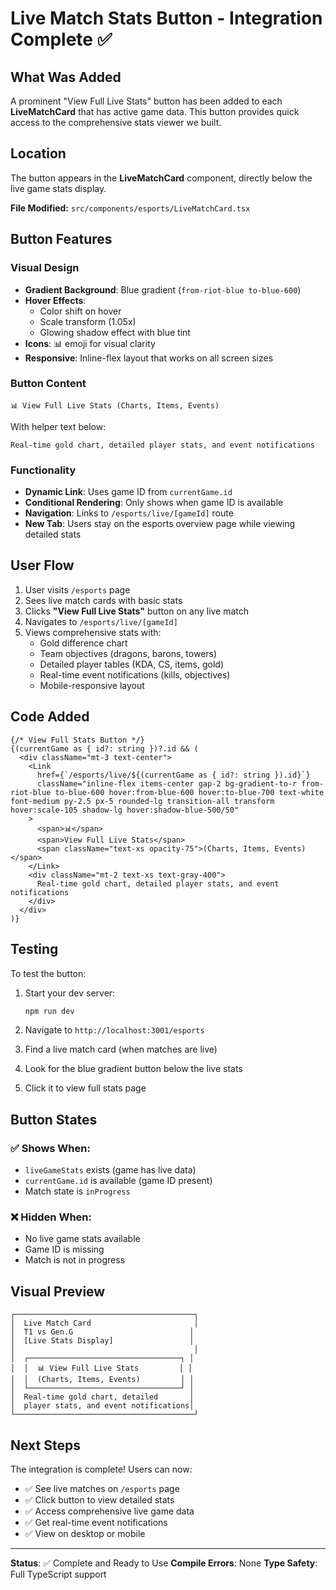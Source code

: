 # Live Match Stats Button - Integration Complete ✅

## What Was Added

A prominent "View Full Live Stats" button has been added to each **LiveMatchCard** that has active game data. This button provides quick access to the comprehensive stats viewer we built.

## Location

The button appears in the **LiveMatchCard** component, directly below the live game stats display.

**File Modified:** `src/components/esports/LiveMatchCard.tsx`

## Button Features

### Visual Design
- **Gradient Background**: Blue gradient (`from-riot-blue to-blue-600`)
- **Hover Effects**: 
  - Color shift on hover
  - Scale transform (1.05x)
  - Glowing shadow effect with blue tint
- **Icons**: 📊 emoji for visual clarity
- **Responsive**: Inline-flex layout that works on all screen sizes

### Button Content
```
📊 View Full Live Stats (Charts, Items, Events)
```

With helper text below:
```
Real-time gold chart, detailed player stats, and event notifications
```

### Functionality
- **Dynamic Link**: Uses game ID from `currentGame.id`
- **Conditional Rendering**: Only shows when game ID is available
- **Navigation**: Links to `/esports/live/[gameId]` route
- **New Tab**: Users stay on the esports overview page while viewing detailed stats

## User Flow

1. User visits `/esports` page
2. Sees live match cards with basic stats
3. Clicks **"View Full Live Stats"** button on any live match
4. Navigates to `/esports/live/[gameId]`
5. Views comprehensive stats with:
   - Gold difference chart
   - Team objectives (dragons, barons, towers)
   - Detailed player tables (KDA, CS, items, gold)
   - Real-time event notifications (kills, objectives)
   - Mobile-responsive layout

## Code Added

```tsx
{/* View Full Stats Button */}
{(currentGame as { id?: string })?.id && (
  <div className="mt-3 text-center">
    <Link 
      href={`/esports/live/${(currentGame as { id?: string }).id}`}
      className="inline-flex items-center gap-2 bg-gradient-to-r from-riot-blue to-blue-600 hover:from-blue-600 hover:to-blue-700 text-white font-medium py-2.5 px-5 rounded-lg transition-all transform hover:scale-105 shadow-lg hover:shadow-blue-500/50"
    >
      <span>📊</span>
      <span>View Full Live Stats</span>
      <span className="text-xs opacity-75">(Charts, Items, Events)</span>
    </Link>
    <div className="mt-2 text-xs text-gray-400">
      Real-time gold chart, detailed player stats, and event notifications
    </div>
  </div>
)}
```

## Testing

To test the button:

1. Start your dev server:
   ```bash
   npm run dev
   ```

2. Navigate to `http://localhost:3001/esports`

3. Find a live match card (when matches are live)

4. Look for the blue gradient button below the live stats

5. Click it to view full stats page

## Button States

### ✅ Shows When:
- `liveGameStats` exists (game has live data)
- `currentGame.id` is available (game ID present)
- Match state is `inProgress`

### ❌ Hidden When:
- No live game stats available
- Game ID is missing
- Match is not in progress

## Visual Preview

```
┌────────────────────────────────────────┐
│  Live Match Card                       │
│  T1 vs Gen.G                          │
│  [Live Stats Display]                 │
│                                        │
│  ┌──────────────────────────────────┐ │
│  │  📊 View Full Live Stats         │ │
│  │  (Charts, Items, Events)         │ │
│  └──────────────────────────────────┘ │
│  Real-time gold chart, detailed       │
│  player stats, and event notifications│
└────────────────────────────────────────┘
```

## Next Steps

The integration is complete! Users can now:
- ✅ See live matches on `/esports` page
- ✅ Click button to view detailed stats
- ✅ Access comprehensive live game data
- ✅ Get real-time event notifications
- ✅ View on desktop or mobile

---

**Status**: ✅ Complete and Ready to Use
**Compile Errors**: None
**Type Safety**: Full TypeScript support

